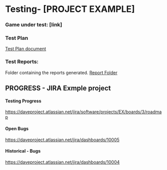 # Testing- [PROJECT EXAMPLE]

### Game under test: [link]  

### Test Plan
[Test Plan document](https://github.com/davegarciaromero/Testing-Template/blob/main/Test%20Documentation/Test%20Plan%20-%20Template.pdf)  
### Test Reports: 
Folder containing the reports generated.  [Report Folder](https://github.com/davegarciaromero/Testing-Template/tree/main/Reports)


## PROGRESS - JIRA Exmple project 

#### Testing Progress
https://daveproject.atlassian.net/jira/software/projects/EX/boards/3/roadmap  

#### Open Bugs
https://daveproject.atlassian.net/jira/dashboards/10005 

#### Historical - Bugs
https://daveproject.atlassian.net/jira/dashboards/10004 
